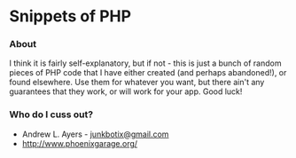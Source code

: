 # Snippets of PHP #

### About ###

I think it is fairly self-explanatory, but if not - this is just a bunch of random pieces of PHP
code that I have either created (and perhaps abandoned!), or found elsewhere. Use them for whatever
you want, but there ain't any guarantees that they work, or will work for your app. Good luck!

### Who do I cuss out? ###

* Andrew L. Ayers - junkbotix@gmail.com
* http://www.phoenixgarage.org/